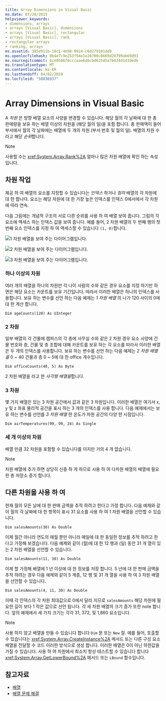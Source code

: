 ```yaml
---
title: Array Dimensions in Visual Basic
ms.date: 07/20/2015
helpviewer_keywords:
- dimensions, arrays
- arrays [Visual Basic], dimensions
- arrays [Visual Basic], rectangular
- arrays [Visual Basic], rank
- rectangular arrays
- ranking, arrays
ms.assetid: 385e911b-18c1-4e98-9924-c6d279101dd9
ms.openlocfilehash: 0b4e7c9e253f94e1e28700c8669d28799ab69d91
ms.sourcegitcommit: bce0586f0cccaae6d6cbd625d5a7b824d1d3de4b
ms.translationtype: MT
ms.contentlocale: ko-KR
ms.lasthandoff: 04/02/2019
ms.locfileid: "58836937"
---
```

# <a name="array-dimensions-in-visual-basic"></a>Array Dimensions in Visual Basic
A *차원* 은 방향 배열 요소의 사양을 변경할 수 있습니다. 해당 월의 각 날짜에 대 한 총 판매량을 보유 하는 배열 이상의 차원을 (해당 월의 일)을 포함 합니다. 총 판매액이 들어 부서에서 월의 각 날짜에는 배열에 두 개의 차원 (부서 번호 및 월의 일). 배열의 차원 수 라고 해당 *순위*합니다.  
  
> [!NOTE]
>  사용할 수는 <xref:System.Array.Rank%2A> 얼마나 많은 차원 배열에 확인 하는 속성입니다.  
  
## <a name="working-with-dimensions"></a>차원 작업  
 제공 하 여 배열의 요소를 지정할 수 있습니다는 *인덱스* 하거나 *첨자* 배열의 각 차원에 대 한 합니다. 요소는 해당 차원에 대 한 가장 높은 인덱스를 인덱스 0에서에서 각 차원에 따라 연속.  
  
 다음 그림에는 개념적 구조의 서로 다른 순위를 사용 하 여 배열 보여 줍니다. 그림의 각 요소에 액세스 하는 인덱스 값을 보여 줍니다. 예를 들어, 2 차원 배열의 두 번째 행의 첫 번째 요소 인덱스를 지정 하 여 액세스할 수 있습니다 `(1, 0)`합니다.  
  
 ![1 차원 배열을 보여 주는 다이어그램입니다.](./media/array-dimensions/one-dimensional-array.gif)  
  
 ![2 차원 배열을 보여 주는 다이어그램입니다.](./media/array-dimensions/two-dimensional-array.gif)  
  
 ![3 차원 배열을 보여 주는 다이어그램입니다.](./media/array-dimensions/three-dimensional-array.gif)  
  
### <a name="one-dimension"></a>하나 이상의 차원  
 여러 개의 배열을 하나의 차원만 각 나이 사람의 수와 같은 경우 요소를 지정 하기만 하면은 해당 요소는 카운트를 보유 기간입니다. 따라서 이러한 배열은 하나의 인덱스를 사용합니다. 보유 하는 변수를 선언 하는 다음 예제는 *1 차원 배열* 의 나가 120 사이의 0에 대 한 계산 합니다.  
  
```  
Dim ageCounts(120) As UInteger  
```  
  
### <a name="two-dimensions"></a>2 차원  
 일부 배열의 각 건물에 캠퍼스의 각 층에 사무실 수와 같은 2 차원 경우 요소 사양에 건물 번호와 층, 건물 및 층 조합에 대해 카운트를 보유 하는 각 요소를 따라서 이러한 배열은 두 개의 인덱스를 사용합니다. 보유 하는 변수를 선언 하는 다음 예제는 *2 차원 배열을* 0 ~ 40 건물과 층 0 ~ 5에 대 한 office 개수입니다.  
  
```  
Dim officeCounts(40, 5) As Byte  
```  
  
 2 차원 배열을 라고 한 *사각형 배열을*합니다.  
  
### <a name="three-dimensions"></a>3 차원  
 몇 가지 배열은 있는 3 차원 공간에서 값과 같은 3 차원입니다. 이러한 배열은 여기서 x, y 및 z 좌표 물리적 공간을 표시 하는 3 개의 인덱스를 사용 합니다. 다음 예제에서는 보유 하는 변수를 선언를 *3 차원 배열* 한 온도가 차원 공간의 다양 한 시점입니다.  
  
```  
Dim airTemperatures(99, 99, 24) As Single  
```  
  
### <a name="more-than-three-dimensions"></a>세 개 이상의 차원  
 배열 만큼 32 차원을 포함할 수 있습니다를 이지만 거의 4 개 없습니다.  
  
> [!NOTE]
>  차원 배열에 추가 하면 상당히 신중 하 게 하므로 사용 하 여 다차원 배열의 배열에 필요한 총 저장소 증가 합니다.  
  
## <a name="using-different-dimensions"></a>다른 차원을 사용 하 여  
 현재 월의 모든 날에 대 한 판매 금액을 추적 하려고 한다고 가정 합니다. 다음 예제와 같이 월의 각 날짜에 대 한 항목이 표시 31 요소를 사용 하 여 1 차원 배열을 선언할 수 있습니다.  
  
```  
Dim salesAmounts(30) As Double  
```  
  
 이제 월간 아니라 연도의 매월 뿐만 아니라 매일에 대 한 동일한 정보를 추적 하려고 한다고 가정해 보겠습니다. 다음 예제와 같이 (월)에 대 한 12 행과 (일) 동안 31 개 열이 있는 2 차원 배열을 선언할 수 있습니다.  
  
```  
Dim salesAmounts(11, 30) As Double  
```  
  
 이제 할 가정해 배열에 1 년 이상에 대 한 정보를 저장 합니다. 5 년에 대 한 판매 금액을 추적 하려는 경우 다음 예제와 같이 5 계층, 12 행 및 31 개 열을 사용 하 여 3 차원 배열을 선언할 수 있습니다.  
  
```  
Dim salesAmounts(4, 11, 30) As Double  
```  
  
 이때 각 인덱스의 각 차원 최대값으로 0에서 달라 지므로 `salesAmounts` 해당 차원에 필요한 길이 보다 1 작은 값으로 선언 됩니다. 각 새 차원 배열의 크기 증가 또한 note 합니다. 앞의 예제에서 세 가지 크기는 각각 31, 372, 및 1,860 요소입니다.  
  
> [!NOTE]
>  사용 하지 않고 배열을 만들 수 있습니다 합니다 `Dim` 문 또는 `New` 절. 예를 들어, 호출할 수 있습니다는 <xref:System.Array.CreateInstance%2A> 메서드 또는 다른 구성 요소 배열을 전달할 수 코드 이러한 방식으로 생성 합니다. 이러한 배열은 0이 아닌 하한값을 가질 수 있습니다. 사용 하 여 차원에서 최소치 항상 테스트할 수 있습니다 합니다 <xref:System.Array.GetLowerBound%2A> 메서드 또는 `LBound` 함수입니다.  
  
## <a name="see-also"></a>참고자료

- [배열](../../../../visual-basic/programming-guide/language-features/arrays/index.md)
- [배열 문제 해결](../../../../visual-basic/programming-guide/language-features/arrays/troubleshooting-arrays.md)
